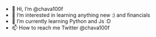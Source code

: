 - 👋 Hi, I’m @chava100f
- 👀 I’m interested in learning anything new :) and financials
- 🌱 I’m currently learning Python and Js :D 
- 📫 How to reach me Twitter @chava100f 

<!---
chava100f/chava100f is a ✨ special ✨ repository because its `README.md` (this file) appears on your GitHub profile.
You can click the Preview link to take a look at your changes.
--->
